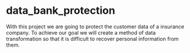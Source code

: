 # data_bank_protection
With this project we are going to protect the customer data of a insurance company. To achieve our goal we will create a method of data transformation so that it is difficult to recover personal information from them.
